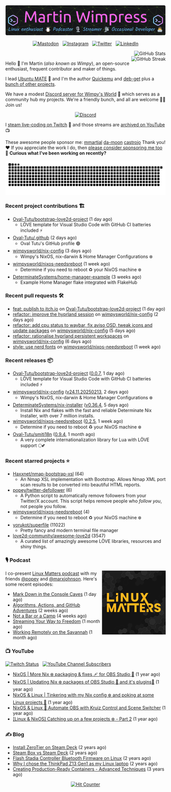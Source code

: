 <p align="center">
  <a href="https://wimpysworld.com" target="_blank"><img src="https://raw.githubusercontent.com/flexiondotorg/flexiondotorg/main/.github/github-header-image.png"></a>
</p>
<p align="center">
  &nbsp;<a href="https://fosstodon.org/@wimpy" target="_blank"><img alt="Mastodon" src="https://img.shields.io/badge/Mastodon-6468fa?style=for-the-badge&logo=mastodon&logoColor=%23ffffff"></a>&nbsp;
  &nbsp;<a href="https://www.instagram.com/wimpysworld/" target="_blank"><img alt="Instagram" src="https://img.shields.io/badge/instagram-d3175c?style=for-the-badge&logo=instagram&logoColor=%23ffffff"></a>&nbsp;
  &nbsp;<a href="https://twitter.com/m_wimpress" target="_blank"><img alt="Twitter" src="https://img.shields.io/badge/Twitter-303030?style=for-the-badge&logo=x&logoColor=%23ffffff"></a>&nbsp;
  &nbsp;<a href="https://www.linkedin.com/in/martinwimpress/" target="_blank"><img alt="LinkedIn" src="https://img.shields.io/badge/LinkedIn-1667be?style=for-the-badge&logo=linkedin&logoColor=%23ffffff"></a>&nbsp;
</p>
<a href="https://github.com/flexiondotorg" target="_blank"><img align="right" src="https://github-readme-stats.vercel.app/api?username=flexiondotorg&show_icons=true&show=reviews,discussions_started,discussions_answered,prs_merged&include_all_commits=true&bg_color=0E1117&title_color=fa66ed&icon_color=6bbbfa&text_color=c5c8c6&ring_color=98ed3f&border_radius=8" alt="GitHub Stats"></a>
<br />
<a href="https://github.com/flexiondotorg" target="_blank"><img align="right" src="https://streak-stats.demolab.com?user=flexiondotorg&theme=cobalt&border_radius=8&date_format=j%20M%5B%20Y%5D&mode=daily&card_width=465&hide_total_contributions=true" alt="GitHub Streak" /></a>

Hello 👋 I'm Martin (*also known as Wimpy*), an open-source enthusiast, frequent contributor and maker of things.

I lead [Ubuntu MATE](https://ubuntu-mate.org) 🧉 and I'm the author [Quickemu](https://github.com/quickemu-project)
and [deb-get](https://github.com/wimpysworld/deb-get) plus a [bunch of other projects](https://wimpysworld.com/projects/).

We have a modest [Discord server for Wimpy's World](https://wimpysworld.io/discord) 💬 which serves as a community hub my projects.
We're a friendly bunch, and all are welcome 🏳️‍🌈 Join us!

<div align="center"><a href="https://wimpysworld.io/discord" target="_blank"><img alt="Discord" src="https://img.shields.io/discord/712850672223125565?style=for-the-badge&logo=discord&logoColor=%23ffffff&label=Discord&labelColor=%234253e8&color=%23e4e2e2"></a></div>

I [steam live-coding on Twitch](https://twitch.tv/WimpysWorld) 📡 and those streams are [archived on YouTube](https://youtube.com/WimpysWorld) 📺️

These awesome people sponsor me: [mmartial](https://github.com/mmartial) [da-moon](https://github.com/da-moon) [castrojo](https://github.com/castrojo)  Thank you! ❤️
If you appreciate the work I do, then [please consider sponsoring me too](https://github.com/sponsors/flexiondotorg) 🤑 **Curious what I've been working on recently?**
<div align="center">
  <img align="center" alt="GitHub Contribution Snake" src="https://raw.githubusercontent.com/flexiondotorg/flexiondotorg/snake/github-contribution-grid-snake-dark.svg">
</div>

### Recent project contributions 🏗️


- [Oval-Tutu/bootstrap-love2d-project](https://github.com/Oval-Tutu/bootstrap-love2d-project) (1 day ago)
  -  LÖVE template for Visual Studio Code with GitHub CI batteries included ⚡
- [Oval-Tutu/.github](https://github.com/Oval-Tutu/.github) (2 days ago)
  - Oval Tutu&#39;s GitHub profile ️🟢
- [wimpysworld/nix-config](https://github.com/wimpysworld/nix-config) (3 days ago)
  - Wimpy&#39;s NixOS, nix-darwin  &amp; Home Manager Configurations ❄️
- [wimpysworld/nixos-needsreboot](https://github.com/wimpysworld/nixos-needsreboot) (1 week ago)
  - Determine if you need to reboot ️♻️ your NixOS machine ️❄️
- [DeterminateSystems/home-manager-example](https://github.com/DeterminateSystems/home-manager-example) (3 weeks ago)
  - Example Home Manager flake integrated with FlakeHub

### Recent pull requests 🛠️


- [feat: publish to itch.io](https://github.com/Oval-Tutu/bootstrap-love2d-project/pull/55) on [Oval-Tutu/bootstrap-love2d-project](https://github.com/Oval-Tutu/bootstrap-love2d-project) (1 day ago)
- [refactor: improve the hyprland session](https://github.com/wimpysworld/nix-config/pull/443) on [wimpysworld/nix-config](https://github.com/wimpysworld/nix-config) (2 days ago)
- [refactor: add cpu status to waybar, fix aviso OSD, tweak icons and update packages](https://github.com/wimpysworld/nix-config/pull/441) on [wimpysworld/nix-config](https://github.com/wimpysworld/nix-config) (5 days ago)
- [refactor: rationalise hyprland persistent workspaces](https://github.com/wimpysworld/nix-config/pull/439) on [wimpysworld/nix-config](https://github.com/wimpysworld/nix-config) (6 days ago)
- [style: use nerd fonts](https://github.com/wimpysworld/nixos-needsreboot/pull/1) on [wimpysworld/nixos-needsreboot](https://github.com/wimpysworld/nixos-needsreboot) (1 week ago)

### Recent releases 📦️


- [Oval-Tutu/bootstrap-love2d-project](https://github.com/Oval-Tutu/bootstrap-love2d-project) ([0.0.7](https://github.com/Oval-Tutu/bootstrap-love2d-project/releases/tag/0.0.7), 1 day ago)
  -  LÖVE template for Visual Studio Code with GitHub CI batteries included ⚡
- [wimpysworld/nix-config](https://github.com/wimpysworld/nix-config) ([v24.11.20250213](https://github.com/wimpysworld/nix-config/releases/tag/v24.11.20250213), 2 days ago)
  - Wimpy&#39;s NixOS, nix-darwin  &amp; Home Manager Configurations ❄️
- [DeterminateSystems/nix-installer](https://github.com/DeterminateSystems/nix-installer) ([v0.36.4](https://github.com/DeterminateSystems/nix-installer/releases/tag/v0.36.4), 5 days ago)
  - Install Nix and flakes with the fast and reliable Determinate Nix Installer, with over 7 million installs.
- [wimpysworld/nixos-needsreboot](https://github.com/wimpysworld/nixos-needsreboot) ([0.2.5](https://github.com/wimpysworld/nixos-needsreboot/releases/tag/0.2.5), 1 week ago)
  - Determine if you need to reboot ️♻️ your NixOS machine ️❄️
- [Oval-Tutu/smiti18n](https://github.com/Oval-Tutu/smiti18n) ([0.9.4](https://github.com/Oval-Tutu/smiti18n/releases/tag/0.9.4), 1 month ago)
  - A very complete internationalization library for Lua with LÖVE support 🌕💕

### Recent starred projects ⭐️


- [Haxxnet/nmap-bootstrap-xsl](https://github.com/Haxxnet/nmap-bootstrap-xsl) (64)
  - An Nmap XSL implementation with Bootstrap. Allows Nmap XML port scan results to be converted into beautiful HTML reports.
- [popey/twitter-defollower](https://github.com/popey/twitter-defollower) (6)
  - A Python script to automatically remove followers from your Twitter/X account. This script helps remove people who *follow you*, not people you follow.
- [wimpysworld/nixos-needsreboot](https://github.com/wimpysworld/nixos-needsreboot) (4)
  - Determine if you need to reboot ️♻️ your NixOS machine ️❄️
- [yorukot/superfile](https://github.com/yorukot/superfile) (11022)
  - Pretty fancy and modern terminal file manager
- [love2d-community/awesome-love2d](https://github.com/love2d-community/awesome-love2d) (3547)
  - A curated list of amazingly awesome LÖVE libraries, resources and shiny things.

### 🎙️ Podcast
<img align="right" src="https://raw.githubusercontent.com/flexiondotorg/flexiondotorg/main/.github/linuxmatters.png" alt="Linux Matters Podcast" width="200" height="200">

I co-present [Linux Matters podcast](https://linuxmatters.sh) with my friends [@popey](https://github.com/popey) and [@marxjohnson](https://github.com/marxjohnson).
Here's some recent episodes:

- [Mark Down in the Console Caves](https://linuxmatters.sh/49/) (1 day ago)
- [Algorithms, Actions, and GitHub Adventures](https://linuxmatters.sh/48/) (2 weeks ago)
- [Not a Bar or a Camp](https://linuxmatters.sh/47/) (4 weeks ago)
- [Streaming Your Way to Freedom](https://linuxmatters.sh/46/) (1 month ago)
- [Working Remotely on the Savannah](https://linuxmatters.sh/45/) (1 month ago)

### 📺️ YouTube
<a href="https://twitch.tv/WimpysWorld" target="_blank"><img alt="Twitch Status" src="https://img.shields.io/twitch/status/WimpysWorld?style=for-the-badge&logo=twitch&logoColor=ffffff&label=Twitch&labelColor=%23904ef9&color=%23e4e2e2"></a>&nbsp;&nbsp;
<a href="https://youtube.com/WimpysWorld" target="_blank"><img alt="YouTube Channel Subscribers" src="https://img.shields.io/youtube/channel/subscribers/UChpYmMp7EFaxuogUX1eAqyw?style=for-the-badge&logo=youtube&logoColor=ffffff&label=YouTube&labelColor=%23fb1b20&color=%23e4e2e2"></a>

- [NixOS | More Nix ❄️ packaging &amp; fixes 🩹 for OBS Studio 📡](https://www.youtube.com/watch?v=VqNaOOm7Dhw) (1 year ago)
- [NixOS | Updating Nix ❄️ packages of OBS Studio 📡 and it&#39;s plugins🔌](https://www.youtube.com/watch?v=phgOv_UCbMM) (1 year ago)
- [NixOS &amp; Linux | Tinkering with my Nix config ❄️ and poking at some Linux projects 🐧](https://www.youtube.com/watch?v=biVQ_-v8oEo) (1 year ago)
- [NixOS &amp; Linux 🐧 Automate OBS with Kruiz Control and Scene Switcher](https://www.youtube.com/watch?v=BSITslJbMGA) (1 year ago)
- [[Linux &amp; NixOS] Catching up on a few projects ❄️ - Part 2](https://www.youtube.com/watch?v=IpiuKvqHU-c) (1 year ago)

### ✍️ Blog

- [Install ZeroTier on Steam Deck](https://wimpysworld.com/posts/install-zerotier-on-steamdeck/) (2 years ago)
- [Steam Box vs Steam Deck](https://wimpysworld.com/posts/steambox-vs-steamdeck/) (2 years ago)
- [Flash Stadia Controller Bluetooth Firmware on Linux](https://wimpysworld.com/posts/flash-stadia-controller-bluetooth-firmware-on-linux/) (2 years ago)
- [Why I chose the ThinkPad Z13 Gen1 as my Linux laptop](https://wimpysworld.com/posts/why-i-chose-the-thinkpad-z13-as-my-linux-laptop/) (2 years ago)
- [Creating Production-Ready Containers - Advanced Techniques](https://wimpysworld.com/posts/creating-production-ready-containers-advanced-techniques/) (3 years ago)

<p align="center">
  <a href="https://github.com/flexiondotorg/flexiondotorg" target="_blank"><img alt="Hit Counter" src="https://img.shields.io/endpoint?url=https%3A%2F%2Fhits.dwyl.com%2Fflexiondotorg%2Fflexiondotorg.json&style=flat-square&logo=github&logoColor=ffffff&label=Visitors&labelColor=%23f76ce9&color=%236fbbf6">
</p>
